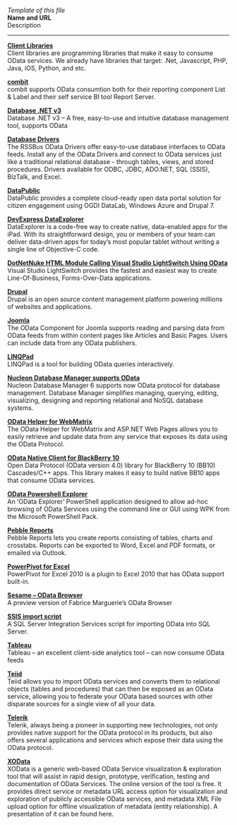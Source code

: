 *Template of this file*<br>
**Name and URL**<br>
Description<br>

---------------------------------------------------------------------------------------------------------------
**[Client Libraries](http://www.odata.org/libraries)**<br>
Client libraries are programming libraries that make it easy to consume OData services. We already have libraries that target: .Net, Javascript, PHP, Java, iOS, Python, and etc.

**[combit](http://www.combit.com)**<br>
combit supports OData consumtion both for their reporting component List & Label and their self service BI tool Report Server.

**[Database .NET v3](http://fishcodelib.com/Database.htm)**<br>
Database .NET v3 – A free, easy-to-use and intuitive database management tool, supports OData

**[Database Drivers](http://www.rssbus.com/source/odata/)**<br>
The RSSBus OData Drivers offer easy-to-use database interfaces to OData feeds. Install any of the OData Drivers and connect to OData services just like a traditional relational database - through tables, views, and stored procedures.  Drivers available for ODBC, JDBC, ADO.NET, SQL (SSIS), BizTalk, and Excel.

**[DataPublic](http://datapublic.org/)**<br>
DataPublic provides a complete cloud-ready open data portal solution for citizen engagement using OGDI DataLab, Windows Azure and Drupal 7.

**[DevExpress DataExplorer](https://www.devexpress.com/Products/iOS/DataExplorer/)**<br>
DataExplorer is a code-free way to create native, data-enabled apps for the iPad. With its straightforward design, you or members of your team can deliver data-driven apps for today’s most popular tablet without writing a single line of Objective-C code.

**[DotNetNuke HTML Module Calling Visual Studio LightSwitch Using OData](http://www.dotnetnuke.com/Resources/Blogs/cid/138687/A-DotNetNuke-HTML-Module-Calling-Visual-Studio-LightSwitch-Using-OData.aspx)**<br>
Visual Studio LightSwitch provides the fastest and easiest way to create Line-Of-Business, Forms-Over-Data applications.

**[Drupal](http://drupal.org/project/odata)**<br>
Drupal is an open source content management platform powering millions of websites and applications.

**[Joomla](http://joomlacode.org/gf/project/odata/)**<br>
The OData Component for Joomla supports reading and parsing data from OData feeds from within content pages like Articles and Basic Pages. Users can include data from any OData publishers.

**[LINQPad](http://www.linqpad.net/Beta.aspx)**<br>
LINQPad is a tool for building OData queries interactively.

**[Nucleon Database Manager supports OData](http://www.nucleonsoftware.com/)**<br>
Nucleon Database Manager 6 supports now OData protocol for database management. Database Manager simplifies managing, querying, editing, visualizing, designing and reporting relational and NoSQL database systems.

**[OData Helper for WebMatrix](http://odatahelper.codeplex.com/)**<br>
The OData Helper for WebMatrix and ASP.NET Web Pages allows you to easily retrieve and update data from any service that exposes its data using the OData Protocol.

**[OData Native Client for BlackBerry 10](https://github.com/blackberry/OData-BB10)**<br>
Open Data Protocol (OData version 4.0) library for BlackBerry 10 (BB10) Cascades/C++ apps. This library makes it easy to build native BB10 apps that consume OData services.

**[OData Powershell Explorer](http://psodata.codeplex.com/)**<br>
An ‘OData Explorer’ PowerShell application designed to allow ad-hoc browsing of OData Services using the command line or GUI using WPK from the Microsoft PowerShell Pack.

**[Pebble Reports](http://pebblereports.com/odata/)**<br>
Pebble Reports lets you create reports consisting of tables, charts and crosstabs. Reports can be exported to Word, Excel and PDF formats, or emailed via Outlook.

**[PowerPivot for Excel](http://www.powerpivot.com/)**<br>
PowerPivot for Excel 2010 is a plugin to Excel 2010 that has OData support built-in.

**[Sesame – OData Browser](http://metasapiens.com/sesame/data-browser/)**<br>
A preview version of Fabrice Marguerie’s OData Browser

**[SSIS import script](http://www.cozyroc.com/script/odata-source)**<br>
A SQL Server Integration Services script for importing OData into SQL Server.

**[Tableau](http://www.tableausoftware.com/)**<br>
Tableau – an excellent client-side analytics tool – can now consume OData feeds

**[Teiid](http://teiid.jboss.org/)**<br>
Teiid allows you to import OData services and converts them to relational objects (tables and procedures) that can then be exposed as an OData service, allowing you to federate your OData based sources with other disparate sources for a single view of all your data.

**[Telerik](http://www.telerik.com/products/odata-support.aspx)**<br>
Telerik, always being a pioneer in supporting new technologies, not only provides native support for the OData protocol in its products, but also offers several applications and services which expose their data using the OData protocol.

**[XOData](http://pragmatiqa.com/EDMXGraph)**<br>
XOData is a generic web-based OData Service visualization & exploration tool that will assist in rapid design, prototype, verification, testing and documentation of OData Services. The online version of the tool is free. It provides direct service or metadata URL access option for visualization and exploration of publicly accessible OData services, and metadata XML File upload option for offline visualization of metadata (entity relationship). A presentation of it can be found here.

